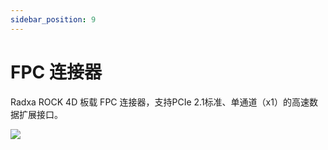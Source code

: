 ```yaml
---
sidebar_position: 9
---
```


# FPC 连接器

Radxa ROCK 4D 板载 FPC 连接器，支持PCIe 2.1标准、单通道（x1）的高速数据扩展接口。

<div style={{textAlign: 'center'}}>
  <img src="/img/rock4/4d/rock4d-fpc.webp" style={{width: '100%', maxWidth: '1200px'}} />
</div>
